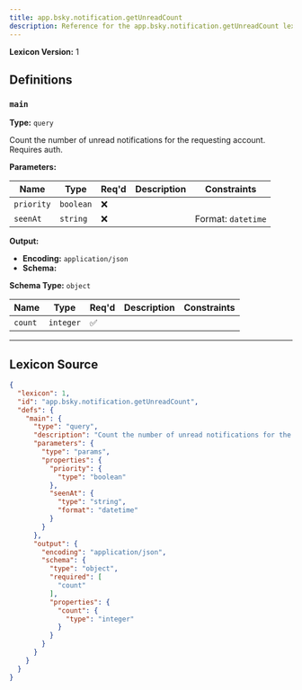 ```yaml
---
title: app.bsky.notification.getUnreadCount
description: Reference for the app.bsky.notification.getUnreadCount lexicon
---
```

**Lexicon Version:** 1

## Definitions

<a name="main"></a>
### `main`

**Type:** `query`

Count the number of unread notifications for the requesting account. Requires auth.

**Parameters:**

| Name | Type | Req'd  | Description | Constraints |
|------|------|----------|-------------|-------------|
| `priority` | `boolean` | ❌  |  |  |
| `seenAt` | `string` | ❌  |  | Format: `datetime` |
**Output:**

- **Encoding:** `application/json`
- **Schema:**

**Schema Type:** `object`

| Name | Type | Req'd  | Description | Constraints |
|------|------|----------|-------------|-------------|
| `count` | `integer` | ✅  |  |  |

---

## Lexicon Source
```json
{
  "lexicon": 1,
  "id": "app.bsky.notification.getUnreadCount",
  "defs": {
    "main": {
      "type": "query",
      "description": "Count the number of unread notifications for the requesting account. Requires auth.",
      "parameters": {
        "type": "params",
        "properties": {
          "priority": {
            "type": "boolean"
          },
          "seenAt": {
            "type": "string",
            "format": "datetime"
          }
        }
      },
      "output": {
        "encoding": "application/json",
        "schema": {
          "type": "object",
          "required": [
            "count"
          ],
          "properties": {
            "count": {
              "type": "integer"
            }
          }
        }
      }
    }
  }
}
```
